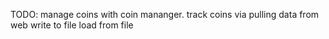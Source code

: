 TODO:
    manage coins with coin mananger.
    track coins via pulling data from web
    write to file
    load from file